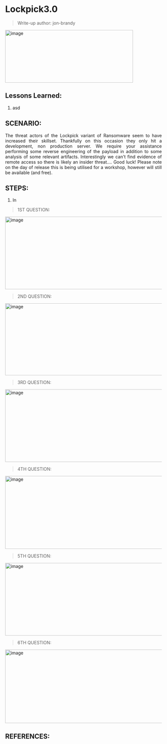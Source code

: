 # Lockpick3.0
> Write-up author: jon-brandy

<img width="411" height="169" alt="image" src="https://github.com/user-attachments/assets/36a65a23-7b40-4fe7-a739-9659d3eecd2b" />


## Lessons Learned:
1. asd

## SCENARIO:

<p align="justify">The threat actors of the Lockpick variant of Ransomware seem to have increased their skillset. Thankfully on this occasion they only hit a development, non production server. We require your assistance performing some reverse engineering of the payload in addition to some analysis of some relevant artifacts. Interestingly we can't find evidence of remote access so there is likely an insider threat.... Good luck! Please note on the day of release this is being utilised for a workshop, however will still be available (and free).</p>

## STEPS:
1. In

> 1ST QUESTION:

<img width="1545" height="233" alt="image" src="https://github.com/user-attachments/assets/eeff6b66-e815-459c-8510-d9c7a560f219" />


> 2ND QUESTION:

<img width="1542" height="231" alt="image" src="https://github.com/user-attachments/assets/ad24be38-e46a-4198-8015-9b5453dc8da6" />


> 3RD QUESTION:

<img width="1543" height="233" alt="image" src="https://github.com/user-attachments/assets/63d103f5-0b7b-4536-a90f-d7c7b465f016" />


> 4TH QUESTION:

<img width="1544" height="234" alt="image" src="https://github.com/user-attachments/assets/df98aaea-9e74-4c2a-a6e8-88b8ecbcb9b2" />


> 5TH QUESTION:

<img width="1540" height="233" alt="image" src="https://github.com/user-attachments/assets/e14a0296-7a0c-40d8-a1c4-7b086b778586" />


> 6TH QUESTION:

<img width="1542" height="236" alt="image" src="https://github.com/user-attachments/assets/0336ce50-6114-4c89-98ec-d4257c26b130" />


## REFERENCES:
```

```
